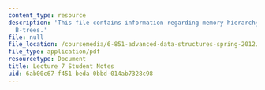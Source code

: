 ```yaml
---
content_type: resource
description: 'This file contains information regarding memory hierarchy: models, cache-oblivious
  B-trees.'
file: null
file_location: /coursemedia/6-851-advanced-data-structures-spring-2012/6ab00c67f451beda0bbd014ab7328c98_MIT6_851S12_L7.pdf
file_type: application/pdf
resourcetype: Document
title: Lecture 7 Student Notes
uid: 6ab00c67-f451-beda-0bbd-014ab7328c98
---
```

